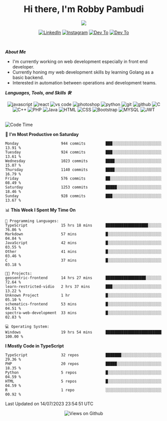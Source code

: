 <div align="center">
   <h1>Hi there, I'm Robby Pambudi </h1>

<img src="https://pronoun.cyou/x/y?subject=He&object=Him&height=20"> 
</div>

<p align='center'>
   <a href="https://www.linkedin.com/in/robbypambudi" target="_blank"><img src="https://img.shields.io/badge/LinkedIn-0077B5?style=for-the-badge&logo=linkedin&logoColor=white" alt="LinkedIn"></a>
   <a href="https://www.instagram.com/robbypambudi" target="_blank"><img src="https://img.shields.io/badge/Instagram-E4405F?style=for-the-badge&logo=instagram&logoColor=white" alt="Instagram"></a>
   <a href="https://dev.to/robbypambudi" target="_blank"><img src="https://img.shields.io/badge/dev.to-0A0A0A?style=for-the-badge&logo=dev.to&logoColor=white" alt="Dev To"></a>
   <a href="https://www.facebook.com/robbyulungpambudi" target="_blank"><img src="https://img.shields.io/badge/Facebook-1877F2?style=for-the-badge&logo=facebook&logoColor=white" alt="Dev To"></a>

</p> <p>
<br>
   
***About Me***
   
- I'm currently working on web development especially in front end developer.
- Currently honing my web development skills by learning Golang as a basic backend.
- Interested in automation between operations and development teams.
 
   
***Languages, Tools, and Skills 🛠***

   <div align="center">
   <img src="https://img.shields.io/badge/JavaScript-F7DF1E?style=for-the-badge&logo=javascript&logoColor=black" alt="javascript" />
      <img src="https://img.shields.io/badge/React-61DAFB?style=for-the-badge&logo=react&logoColor=black" alt="react" />
      <img src="https://img.shields.io/badge/vs%20code-007ACC?style=for-the-badge&logo=visual%20studio%20code&logoColor=white" alt="vs code" />
      <img src="https://img.shields.io/badge/adobe%20photoshop-31A8FF?style=for-the-badge&logo=adobe%20photoshop&logoColor=white" alt="photoshop" />
      <img src="https://img.shields.io/badge/python-3776AB?style=for-the-badge&logo=python&logoColor=white" alt="python" />
      <img src="https://img.shields.io/badge/Git-F05032?style=for-the-badge&logo=git&logoColor=white" alt="git" />
      <img src="https://img.shields.io/badge/GitHub-100000?style=for-the-badge&logo=github&logoColor=white" alt="github" />
      <img src="https://img.shields.io/badge/c-%2300599C.svg?style=for-the-badge&logo=c&logoColor=white" alt="C" />
      <img src="https://img.shields.io/badge/c++-%2300599C.svg?style=for-the-badge&logo=c%2B%2B&logoColor=white" alt="C++" />   
      <img src="https://img.shields.io/badge/PHP-777BB4?style=for-the-badge&logo=php&logoColor=white" alt="PHP" />
      <img src="https://img.shields.io/badge/Java-ED8B00?style=for-the-badge&logo=java&logoColor=white" alt="Java"/>
      <img src="https://img.shields.io/badge/HTML5-E34F26?style=for-the-badge&logo=html5&logoColor=white" alt="HTML" />
      <img src="https://img.shields.io/badge/CSS-239120?&style=for-the-badge&logo=css3&logoColor=white" alt ="CSS" />
      <img src="https://img.shields.io/badge/Bootstrap-563D7C?style=for-the-badge&logo=bootstrap&logoColor=white" alt="Bootstrap" />
      <img src="https://img.shields.io/badge/MySQL-00000F?style=for-the-badge&logo=mysql&logoColor=white" alt="MYSQL" />
      <img src="https://img.shields.io/badge/json%20web%20tokens-323330?style=for-the-badge&logo=json-web-tokens&logoColor=pink" alt="JWT" />
      
   </div><br>
   
<!--START_SECTION:waka-->
![Code Time](http://img.shields.io/badge/Code%20Time-865%20hrs%2038%20mins-blue)

📅 **I'm Most Productive on Saturday** 

```text
Monday                   944 commits         ███░░░░░░░░░░░░░░░░░░░░░░   13.91 % 
Tuesday                  924 commits         ███░░░░░░░░░░░░░░░░░░░░░░   13.61 % 
Wednesday                1023 commits        ████░░░░░░░░░░░░░░░░░░░░░   15.07 % 
Thursday                 1140 commits        ████░░░░░░░░░░░░░░░░░░░░░   16.79 % 
Friday                   576 commits         ██░░░░░░░░░░░░░░░░░░░░░░░   08.49 % 
Saturday                 1253 commits        █████░░░░░░░░░░░░░░░░░░░░   18.46 % 
Sunday                   928 commits         ███░░░░░░░░░░░░░░░░░░░░░░   13.67 % 
```


📊 **This Week I Spent My Time On** 

```text
💬 Programming Languages: 
TypeScript               15 hrs 18 mins      ███████████████████░░░░░░   76.86 % 
Markdown                 57 mins             █░░░░░░░░░░░░░░░░░░░░░░░░   04.84 % 
JavaScript               42 mins             █░░░░░░░░░░░░░░░░░░░░░░░░   03.55 % 
Other                    41 mins             █░░░░░░░░░░░░░░░░░░░░░░░░   03.46 % 
C                        37 mins             █░░░░░░░░░░░░░░░░░░░░░░░░   03.18 % 

🐱‍💻 Projects: 
geosentric-frontend      14 hrs 27 mins      ██████████████████░░░░░░░   72.64 % 
learn-restricted-vidio   2 hrs 37 mins       ███░░░░░░░░░░░░░░░░░░░░░░   13.22 % 
Unknown Project          1 hr                █░░░░░░░░░░░░░░░░░░░░░░░░   05.10 % 
schematics-frontend      53 mins             █░░░░░░░░░░░░░░░░░░░░░░░░   04.51 % 
spectra-web-development  33 mins             █░░░░░░░░░░░░░░░░░░░░░░░░   02.83 % 

💻 Operating System: 
Windows                  19 hrs 54 mins      █████████████████████████   100.00 % 
```

**I Mostly Code in TypeScript** 

```text
TypeScript               32 repos            ███████░░░░░░░░░░░░░░░░░░   29.36 % 
PHP                      20 repos            █████░░░░░░░░░░░░░░░░░░░░   18.35 % 
Python                   5 repos             █░░░░░░░░░░░░░░░░░░░░░░░░   04.59 % 
HTML                     5 repos             █░░░░░░░░░░░░░░░░░░░░░░░░   04.59 % 
R                        1 repo              ░░░░░░░░░░░░░░░░░░░░░░░░░   00.92 % 
```




 Last Updated on 14/07/2023 23:54:51 UTC
<!--END_SECTION:waka-->

<div align="center">
<img src="https://komarev.com/ghpvc/?username=robbypambudi&color=green" alt="Views on Github" />
</div>

